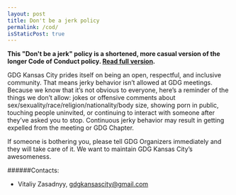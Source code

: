 ```yaml
---
layout: post
title: Don't be a jerk policy
permalink: /cod/
isStaticPost: true
---
```


__This "Don't be a jerk" policy is a shortened, more casual version of the longer Code of Conduct policy. [Read full version](http://meta.wikimedia.org/wiki/Don%27t_be_a_dick).__


GDG Kansas City prides itself on being an open, respectful, and inclusive community. That means jerky behavior isn’t allowed at GDG meetings. Because we know that it’s not obvious to everyone, here’s a reminder of the things we don’t allow: jokes or offensive comments about sex/sexuality/race/religion/nationality/body size, showing porn in public, touching people uninvited, or continuing to interact with someone after they’ve asked you to stop. Continuous jerky behavior may result in getting expelled from the meeting or GDG Chapter.

If someone is bothering you, please tell GDG Organizers immediately and they will take care of it. We want to maintain GDG Kansas City’s awesomeness.


######Contacts:

- Vitaliy Zasadnyy, [gdgkansascity@gmail.com](mailto:ggkansascity@gmail.com)

<img class="img-responsive feature-image" src="{{ site.baseurl }}/img/posts/cod.jpg" style="display:none">